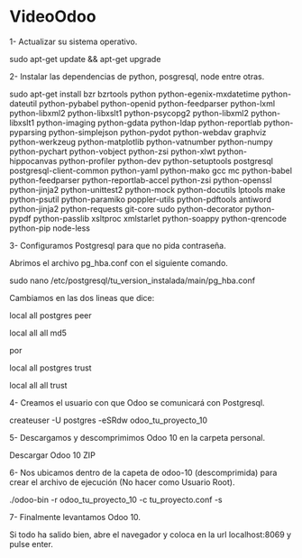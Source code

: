 # VideoOdoo

1- Actualizar su sistema operativo.

sudo apt-get update && apt-get upgrade


2- Instalar las dependencias de python, posgresql, node entre otras.

sudo apt-get install bzr bzrtools python python-egenix-mxdatetime python-dateutil python-pybabel python-openid python-feedparser python-lxml python-libxml2 python-libxslt1 python-psycopg2 python-libxml2 python-libxslt1 python-imaging python-gdata python-ldap python-reportlab python-pyparsing python-simplejson python-pydot python-webdav graphviz python-werkzeug python-matplotlib python-vatnumber python-numpy python-pychart python-vobject python-zsi python-xlwt python-hippocanvas python-profiler python-dev python-setuptools postgresql postgresql-client-common python-yaml python-mako gcc mc python-babel python-feedparser python-reportlab-accel python-zsi python-openssl python-jinja2 python-unittest2 python-mock python-docutils lptools make python-psutil python-paramiko poppler-utils python-pdftools antiword python-jinja2 python-requests git-core sudo python-decorator python-pypdf python-passlib xsltproc xmlstarlet python-soappy python-qrencode python-pip node-less

3- Configuramos Postgresql para que no pida contraseña.

Abrimos el archivo pg_hba.conf con el siguiente comando.


sudo nano /etc/postgresql/tu_version_instalada/main/pg_hba.conf

Cambiamos en las dos lineas que dice:

  local   all     postgres      peer

 local  all      all         md5

 por

  local   all     postgres      trust

 local  all      all           trust


4- Creamos el usuario con que Odoo se comunicará con Postgresql.

createuser -U postgres -eSRdw odoo_tu_proyecto_10


5- Descargamos y descomprimimos Odoo 10 en la carpeta personal.

Descargar Odoo 10 ZIP

6- Nos ubicamos dentro de la capeta de odoo-10 (descomprimida)  para crear el archivo de ejecución (No hacer como Usuario Root).


./odoo-bin -r odoo_tu_proyecto_10 -c tu_proyecto.conf -s


7- Finalmente levantamos Odoo 10.

Si todo ha salido bien, abre el navegador y coloca en la url localhost:8069 y pulse enter.

